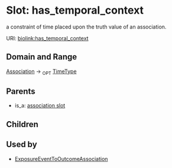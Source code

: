 
# Slot: has_temporal_context


a constraint of time placed upon the truth value of an association.

URI: [biolink:has_temporal_context](https://w3id.org/biolink/vocab/has_temporal_context)


## Domain and Range

[Association](Association.md) &#8594;  <sub>OPT</sub> [TimeType](types/TimeType.md)

## Parents

 *  is_a: [association slot](association_slot.md)

## Children


## Used by

 * [ExposureEventToOutcomeAssociation](ExposureEventToOutcomeAssociation.md)
